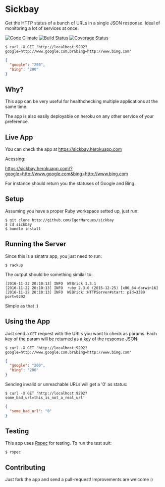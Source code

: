 # Sickbay
Get the HTTP status of a bunch of URLs in a single JSON response. Ideal of monitoring a lot of services at once.

[![Code Climate](https://codeclimate.com/github/IgorMarques/sickbay/badges/gpa.svg)](https://codeclimate.com/github/IgorMarques/sickbay)
[![Build Status](https://travis-ci.org/IgorMarques/sickbay.svg?branch=master)](https://travis-ci.org/IgorMarques/sickbay)
[![Coverage Status](https://coveralls.io/repos/github/IgorMarques/sickbay/badge.svg?branch=master)](https://coveralls.io/github/IgorMarques/sickbay?branch=master)

```shell
$ curl -X GET 'http://localhost:9292?google=http://www.google.com.br&bing=http://www.bing.com'
```

```json
{
  "google": "200",
  "bing": "200"
}
```

## Why?

This app can be very useful for healthchecking multiple applications at the same time.

The app is also easily deployable on heroku on any other service of your preference.

## Live App

You can check the app at https://sickbay.herokuapp.com

Acessing:

https://sickbay.herokuapp.com/?google=http://www.google.com&bing=http://www.bing.com

For instance should return you the statuses of Google and Bing.


## Setup

Assuming you have a proper Ruby workspace setted up, just run:

```shell
$ git clone http://github.com/IgorMarques/sickbay
$ cd sickbay
$ bundle install
```

## Running the Server

Since this is a sinatra app, you just need to run:

```shell
$ rackup
```

The output should be something similar to:

```shell
[2016-11-22 20:10:13] INFO  WEBrick 1.3.1
[2016-11-22 20:10:13] INFO  ruby 2.3.0 (2015-12-25) [x86_64-darwin16]
[2016-11-22 20:10:13] INFO  WEBrick::HTTPServer#start: pid=3389 port=9292
```

Simple as that :)

## Using the App

Just send a `GET` request with the URLs you want to check as params. Each key of the param will be returned as a key of the response JSON:

```shell
$ curl -X GET 'http://localhost:9292?google=http://www.google.com.br&bing=http://www.bing.com'
```

```json
{
  "google": "200",
  "bing": "200"
}
```

Sending invalid or unreachable URLs will get a '0' as status:

```shell
$ curl -X GET 'http://localhost:9292?some_bad_url=this_is_not_a_real_url'
```
```json  
{
  "some_bad_url": "0"
}
```                    

## Testing

This app uses [Rspec](https://github.com/rspec/rspec) for testing. To run the test suit:

```shell
$ rspec
```

## Contributing

Just fork the app and send a pull-request! Improvements are welcome :)
